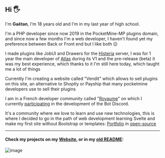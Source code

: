 ## Hi 🖐️

I'm **Gaëtan**, I'm 18 years old and I'm in my last year of high school.

I'm a PHP developer since now 2019 in the PocketMine-MP plugins domain, and since now a few months I'm a web developer, I haven't found yet my preference between Back or Front end but I like both 😉

I made plugins like JobUI and Drawers for the [Histeria](https://histeria.fr/) server, I was for 1 year the main developer of [Atlas](https://github.com/SteellgoldPlugins/AtlasCore) during its V1 and the pre-release (beta) it was my best experience, which thanks to it I'm still here today, which taught me a lot of things

Currently I'm creating a website called "Vendit" which allows to sell plugins on this site, an alternative to Shoptly or Payship that many pocketmine developers use to sell their plugins

I am in a French developer community called "[Royaume](https://github.com/Virtual-Royaume)" on which I currently [participating](https://github.com/Virtual-Royaume/Royaume-Discord-Bot/issues?q=author%3ASteellgold) in the development of the Bot Discord.

It's a community where we love to learn and use new technologies, this is where I decided to go in the path of web development learning Svelte and make my first site without Bootstrap or templates: [Portfolio](https://steellgold.fr) in [open-source](https://github.com/Steellgold/Portfolio)

---

#### Check my projects on my [Website](https://steellgold.fr), or in my [old README](https://github.com/Steellgold/Steellgold/blob/main/OLD_README.md):
![image](https://user-images.githubusercontent.com/51505384/214072217-8024db00-b64a-41ff-b1b9-e489c50f8f40.png)

